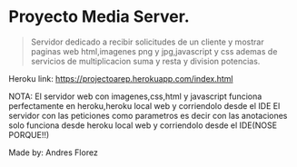 # Proyecto Media Server.

>Servidor dedicado a recibir solicitudes de un cliente y mostrar paginas web html,imagenes png y jpg,javascript y css ademas de servicios de multiplicacion suma y resta y division potencias.


Heroku link:
https://projectoarep.herokuapp.com/index.html

NOTA:
El servidor web con imagenes,css,html y javascript funciona perfectamente en heroku,heroku local web y corriendolo desde el IDE
El servidor con las peticiones como parametros es decir con las anotaciones solo funciona desde heroku local web y corriendolo desde el IDE(NOSE PORQUE!!)

Made by:
Andres Florez
